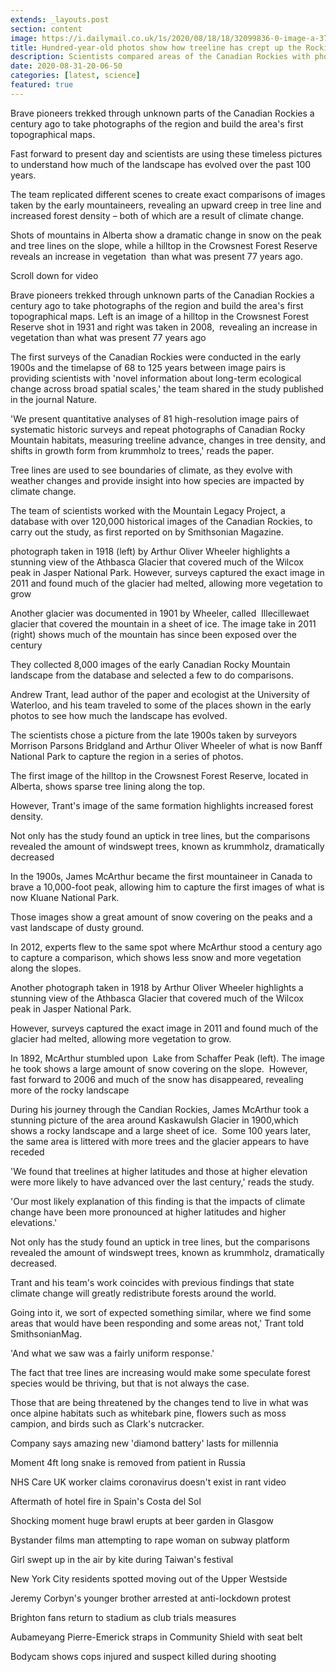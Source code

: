 ```yaml
---
extends: _layouts.post
section: content
image: https://i.dailymail.co.uk/1s/2020/08/18/18/32099836-0-image-a-37_1597772295510.jpg 
title: Hundred-year-old photos show how treeline has crept up the Rockies due to climate change  
description: Scientists compared areas of the Canadian Rockies with photos taken by mountaineers over the past century to see how much the landscape has changed due to climate change. 
date: 2020-08-31-20-06-50 
categories: [latest, science] 
featured: true 
--- 
```

Brave pioneers trekked through unknown parts of the Canadian Rockies a century ago to take photographs of the region and build the area's first topographical maps.

Fast forward to present day and scientists are using these timeless pictures to understand how much of the landscape has evolved over the past 100 years.

The team replicated different scenes to create exact comparisons of images taken by the early mountaineers, revealing an upward creep in tree line and increased forest density – both of which are a result of climate change.

Shots of mountains in Alberta show a dramatic change in snow on the peak and tree lines on the slope, while a hilltop in the Crowsnest Forest Reserve reveals an increase in vegetation  than what was present 77 years ago.

Scroll down for video 

Brave pioneers trekked through unknown parts of the Canadian Rockies a century ago to take photographs of the region and build the area's first topographical maps. Left is an image of a hilltop in the Crowsnest Forest Reserve shot in 1931 and right was taken in 2008,  revealing an increase in vegetation than what was present 77 years ago

The first surveys of the Canadian Rockies were conducted in the early 1900s and the timelapse of 68 to 125 years between image pairs is providing scientists with 'novel information about long-term ecological change across broad spatial scales,' the team shared in the study published in the journal Nature.

'We present quantitative analyses of 81 high-resolution image pairs of systematic historic surveys and repeat photographs of Canadian Rocky Mountain habitats, measuring treeline advance, changes in tree density, and shifts in growth form from krummholz to trees,' reads the paper.

Tree lines are used to see boundaries of climate, as they evolve with weather changes and provide insight into how species are impacted by climate change.

The team of scientists worked with the Mountain Legacy Project, a database with over 120,000 historical images of the Canadian Rockies, to carry out the study, as first reported on by Smithsonian Magazine.

photograph taken in 1918 (left) by Arthur Oliver Wheeler highlights a stunning view of the Athbasca Glacier that covered much of the Wilcox peak in Jasper National Park. However, surveys captured the exact image in 2011 and found much of the glacier had melted, allowing more vegetation to grow

Another glacier was documented in 1901 by Wheeler, called  Illecillewaet glacier that covered the mountain in a sheet of ice. The image take in 2011 (right) shows much of the mountain has since been exposed over the century

They collected 8,000 images of the early Canadian Rocky Mountain landscape from the database and selected a few to do comparisons.

Andrew Trant, lead author of the paper and ecologist at the University of Waterloo, and his team traveled to some of the places shown in the early photos to see how much the landscape has evolved.

The scientists chose a picture from the late 1900s taken by surveyors Morrison Parsons Bridgland and Arthur Oliver Wheeler of what is now Banff National Park to capture the region in a series of photos.

The first image of the hilltop in the Crowsnest Forest Reserve, located in Alberta, shows sparse tree lining along the top.

However, Trant's image of the same formation highlights increased forest density.

Not only has the study found an uptick in tree lines, but the comparisons revealed the amount of windswept trees, known as krummholz, dramatically decreased

In the 1900s, James McArthur became the first mountaineer in Canada to brave a 10,000-foot peak, allowing him to capture the first images of what is now Kluane National Park.

Those images show a great amount of snow covering on the peaks and a vast landscape of dusty ground.

In 2012, experts flew to the same spot where McArthur stood a century ago to capture a comparison, which shows less snow and more vegetation along the slopes.

Another photograph taken in 1918 by Arthur Oliver Wheeler highlights a stunning view of the Athbasca Glacier that covered much of the Wilcox peak in Jasper National Park.

However, surveys captured the exact image in 2011 and found much of the glacier had melted, allowing more vegetation to grow.

In 1892, McArthur stumbled upon  Lake from Schaffer Peak (left). The image he took shows a large amount of snow covering on the slope.  However, fast forward to 2006 and much of the snow has disappeared, revealing more of the rocky landscape

During his journey through the Candian Rockies, James McArthur took a stunning picture of the area around Kaskawulsh Glacier in 1900,which shows a rocky landscape and a large sheet of ice.  Some 100 years later, the same area is littered with more trees and the glacier appears to have receded 

'We found that treelines at higher latitudes and those at higher elevation were more likely to have advanced over the last century,' reads the study.

'Our most likely explanation of this finding is that the impacts of climate change have been more pronounced at higher latitudes and higher elevations.'

Not only has the study found an uptick in tree lines, but the comparisons revealed the amount of windswept trees, known as krummholz, dramatically decreased.

Trant and his team's work coincides with previous findings that state climate change will greatly redistribute forests around the world.

Going into it, we sort of expected something similar, where we find some areas that would have been responding and some areas not,' Trant told SmithsonianMag.

'And what we saw was a fairly uniform response.'

The fact that tree lines are increasing would make some speculate forest species would be thriving, but that is not always the case.

Those that are being threatened by the changes tend to live in what was once alpine habitats such as whitebark pine, flowers such as moss campion, and birds such as Clark's nutcracker.

Company says amazing new 'diamond battery' lasts for millennia

Moment 4ft long snake is removed from patient in Russia

NHS Care UK worker claims coronavirus doesn't exist in rant video

Aftermath of hotel fire in Spain's Costa del Sol

Shocking moment huge brawl erupts at beer garden in Glasgow

Bystander films man attempting to rape woman on subway platform

Girl swept up in the air by kite during Taiwan's festival

New York City residents spotted moving out of the Upper Westside

Jeremy Corbyn's younger brother arrested at anti-lockdown protest

Brighton fans return to stadium as club trials measures

Aubameyang Pierre-Emerick straps in Community Shield with seat belt

Bodycam shows cops injured and suspect killed during shooting

